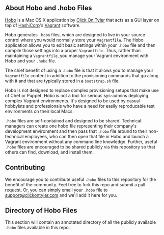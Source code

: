 ## About Hobo and .hobo Files

[Hobo](http://clickontyler.com/hobo/) is a Mac OS X application by [Click On Tyler](http://clickontyler.com/) that acts as a GUI layer on top of [HashiCorp](https://www.hashicorp.com/)'s [Vagrant](https://www.vagrantup.com/) software.

Hobo generates `.hobo` files, which are designed to live in your source control where you would normally store your `Vagrantfile`. The Hobo application allows you to edit basic settings within your `.hobo` file and then compile those settings into a proper `Vagrantfile`. Thus, rather than maintaining a `Vagrantfile`, you manage your Vagrant environment with Hobo and your `.hobo` file.

The chief benefit of using a `.hobo` file is that it allows you to manage your `Vagrantfile` content in addition to the provisioning commands that go along with it and that are typically stored in a `bootstrap.sh` file.

Hobo is not designed to replace complex provisioning setups that make use of Chef or Puppet. Hobo is not a tool for serious sys-admins deploying complex Vagrant environments. It's designed to be used by casual hobbyists and professionals who have a need for easily reproducable test environments on their local Macs.

`.hobo` files are self-contained and designed to be shared. Technical managers can create one hobo file representing their company's development environment and then pass that `.hobo` file around to their non-technical employees, who can then open that file in Hobo and launch a Vagrant environment without any command line knowledge. Further, useful `.hobo` files are encouraged to be shared publicly via this repository so that others can find, download, and install them.

## Contributing

We encourage you to contribute useful `.hobo` files to this repository for the benefit of the community. Feel free to fork this repo and submit a pull request. Or, you can simply email your `.hobo` file to [support@clickontyler.com](mailto:support@clickontyler.com) and we'll add it here for you.

## Directory of Hobo Files

This section will contain an annotated directory of all the publicly available `.hobo` files available in this repo.
